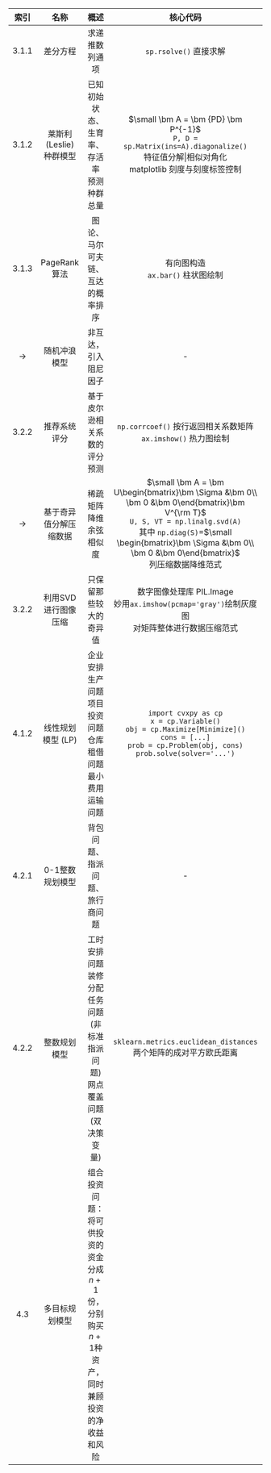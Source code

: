 |     索引      |           名称           |                             概述                             |                           核心代码                           |
| :-----------: | :----------------------: | :----------------------------------------------------------: | :----------------------------------------------------------: |
|     3.1.1     |         差分方程         |                        求递推数列通项                        |                    `sp.rsolve()` 直接求解                    |
|     3.1.2     | 莱斯利 (Leslie) 种群模型 |        已知初始状态、生育率、存活率<br/>预测种群总量         | $\small \bm A = \bm {PD} \bm P^{-1}$<br/>`P, D = sp.Matrix(ins=A).diagonalize()`<br/>特征值分解\|相似对角化<br/>matplotlib 刻度与刻度标签控制 |
|     3.1.3     |      PageRank 算法       |               图论、马尔可夫链、互达的概率排序               |             有向图构造<br/>`ax.bar()` 柱状图绘制             |
| $\rightarrow$ |       随机冲浪模型       |                     非互达，引入阻尼因子                     |                              -                               |
|     3.2.2     |       推荐系统评分       |                 基于皮尔逊相关系数的评分预测                 | `np.corrcoef()` 按行返回相关系数矩阵<br/>`ax.imshow()` 热力图绘制 |
| $\rightarrow$ |  基于奇异值分解压缩数据  |                 稀疏矩阵降维<br/>余弦相似度                  | $\small \bm A = \bm U\begin{bmatrix}\bm \Sigma 	&\bm 0\\ \bm 0		&\bm 0\end{bmatrix}\bm V^{\rm T}$<br/>`U, S, VT = np.linalg.svd(A)`<br/>其中 `np.diag(S)`=$\small \begin{bmatrix}\bm \Sigma 	&\bm 0\\ \bm 0		&\bm 0\end{bmatrix}$<br/>列压缩数据降维范式 |
|     3.2.2     |   利用SVD进行图像压缩    |                    只保留那些较大的奇异值                    | 数字图像处理库 PIL.Image<br/>妙用`ax.imshow(pcmap='gray')`绘制灰度图<br/>对矩阵整体进行数据压缩范式 |
|     4.1.2     |    线性规划模型 (LP)     | 企业安排生产问题<br/>项目投资问题<br/>仓库租借问题<br/>最小费用运输问题 | `import cvxpy as cp`<br/>`x = cp.Variable()`<br/>`obj = cp.Maximize[Minimize]()`<br/>`cons = [...]`<br/>`prob = cp.Problem(obj, cons)`<br>`prob.solve(solver='...')` |
|     4.2.1     |     0-1整数规划模型      |                背包问题、指派问题、旅行商问题                |                              -                               |
|     4.2.2     |       整数规划模型       | 工时安排问题<br/>装修分配任务问题 (非标准指派问题)<br/>网点覆盖问题 (双决策变量) | `sklearn.metrics.euclidean_distances`<br/>两个矩阵的成对平方欧氏距离 |
|      4.3      |      多目标规划模型      | 组合投资问题：<br/>将可供投资的资金分成$n+1$份，<br/>分别购买$n+1$种资产，<br/>同时兼顾投资的净收益和风险 |                                                              |
